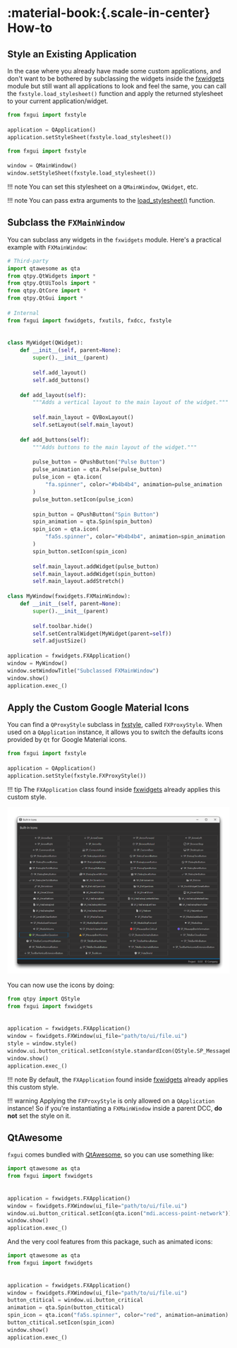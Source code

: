 # :material-book:{.scale-in-center} How-to

## Style an Existing Application

In the case where you already have made some custom applications, and don't want to be bothered by subclassing the widgets inside the [fxwidgets](fxwidgets.md) module but still want all applications to look and feel the same, you can call the `fxstyle.load_stylesheet()` function and apply the returned stylesheet to your current application/widget.

```python
from fxgui import fxstyle

application = QApplication()
application.setStyleSheet(fxstyle.load_stylesheet())
```

```python
from fxgui import fxstyle

window = QMainWindow()
window.setStyleSheet(fxstyle.load_stylesheet())
```

!!! note
    You can set this stylesheet on a `QMainWindow`, `QWidget`, etc.

!!! note
    You can pass extra arguments to the [load_stylesheet()](fxstyle.md) function.

## Subclass the `FXMainWindow`

You can subclass any widgets in the `fxwidgets` module. Here's a practical example with `FXMainWindow`:

``` python
# Third-party
import qtawesome as qta
from qtpy.QtWidgets import *
from qtpy.QtUiTools import *
from qtpy.QtCore import *
from qtpy.QtGui import *

# Internal
from fxgui import fxwidgets, fxutils, fxdcc, fxstyle


class MyWidget(QWidget):
    def __init__(self, parent=None):
        super().__init__(parent)

        self.add_layout()
        self.add_buttons()

    def add_layout(self):
        """Adds a vertical layout to the main layout of the widget."""

        self.main_layout = QVBoxLayout()
        self.setLayout(self.main_layout)

    def add_buttons(self):
        """Adds buttons to the main layout of the widget."""

        pulse_button = QPushButton("Pulse Button")
        pulse_animation = qta.Pulse(pulse_button)
        pulse_icon = qta.icon(
            "fa.spinner", color="#b4b4b4", animation=pulse_animation
        )
        pulse_button.setIcon(pulse_icon)

        spin_button = QPushButton("Spin Button")
        spin_animation = qta.Spin(spin_button)
        spin_icon = qta.icon(
            "fa5s.spinner", color="#b4b4b4", animation=spin_animation
        )
        spin_button.setIcon(spin_icon)

        self.main_layout.addWidget(pulse_button)
        self.main_layout.addWidget(spin_button)
        self.main_layout.addStretch()

class MyWindow(fxwidgets.FXMainWindow):
    def __init__(self, parent=None):
        super().__init__(parent)

        self.toolbar.hide()
        self.setCentralWidget(MyWidget(parent=self))
        self.adjustSize()

application = fxwidgets.FXApplication()
window = MyWindow()
window.setWindowTitle("Subclassed FXMainWindow")
window.show()
application.exec_()
```

## Apply the Custom Google Material Icons

You can find a `QProxyStyle` subclass in [fxstyle](fxstyle.md), called `FXProxyStyle`. When used on a `QApplication` instance, it allows you to switch the defaults icons provided by `Qt` for Google Material icons.

``` python
from fxgui import fxstyle

application = QApplication()
application.setStyle(fxstyle.FXProxyStyle())
```

!!! tip
    The `FXApplication` class found inside [fxwidgets](fxwidgets.md) already applies this custom style.


![Sreenshot](docs/images/screenshot_built_in_icons.png)

You can now use the icons by doing:

```python
from qtpy import QStyle
from fxgui import fxwidgets


application = fxwidgets.FXApplication()
window = fxwidgets.FXWindow(ui_file="path/to/ui/file.ui")
style = window.style()
window.ui.button_critical.setIcon(style.standardIcon(QStyle.SP_MessageBoxCritical))
window.show()
application.exec_()
```

!!! note
    By default, the `FXApplication` found inside [fxwidgets](fxwidgets.md) already applies this custom style.

!!! warning
    Applying the `FXProxyStyle` is only allowed on a `QApplication` instance! So if you're instantiating a `FXMainWindow` inside a parent DCC, **do not** set the style on it.

## QtAwesome

`fxgui` comes bundled with [QtAwesome](https://qtawesome.readthedocs.io/en/latest/index.html), so you can use something like:

```python
import qtawesome as qta
from fxgui import fxwidgets


application = fxwidgets.FXApplication()
window = fxwidgets.FXWindow(ui_file="path/to/ui/file.ui")
window.ui.button_critical.setIcon(qta.icon("mdi.access-point-network"))
window.show()
application.exec_()
```

And the very cool features from this package, such as animated icons:

```python
import qtawesome as qta
from fxgui import fxwidgets


application = fxwidgets.FXApplication()
window = fxwidgets.FXWindow(ui_file="path/to/ui/file.ui")
button_ctitical = window.ui.button_critical
animation = qta.Spin(button_ctitical)
spin_icon = qta.icon("fa5s.spinner", color="red", animation=animation)
button_ctitical.setIcon(spin_icon)
window.show()
application.exec_()
```